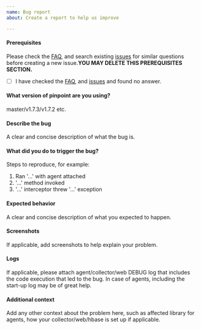 ```yaml
---
name: Bug report
about: Create a report to help us improve

---
```


#### Prerequisites
Please check the [FAQ](http://pinpoint-apm.github.io/pinpoint/faq.html), and search existing [issues](https://github.com/pinpoint-apm/pinpoint/issues) for similar questions before creating a new issue.**YOU MAY DELETE THIS PREREQUISITES SECTION.**

- [ ] I have checked the [FAQ](http://pinpoint-apm.github.io/pinpoint/faq.html), and [issues](https://github.com/pinpoint-apm/pinpoint/issues) and found no answer.

#### What version of pinpoint are you using?
master/v1.7.3/v1.7.2 etc.

#### Describe the bug
A clear and concise description of what the bug is.

#### What did you do to trigger the bug?
Steps to reproduce, for example:
1. Ran '...' with agent attached
2. '...' method invoked
3. '...' interceptor threw '...' exception

#### Expected behavior
A clear and concise description of what you expected to happen.

#### Screenshots
If applicable, add screenshots to help explain your problem.

#### Logs
If applicable, please attach agent/collector/web DEBUG log that includes the code execution that led to the bug. In case of agents, including the start-up log may be of great help.

#### Additional context
Add any other context about the problem here, such as affected library for agents, how your collector/web/hbase is set up if applicable.
